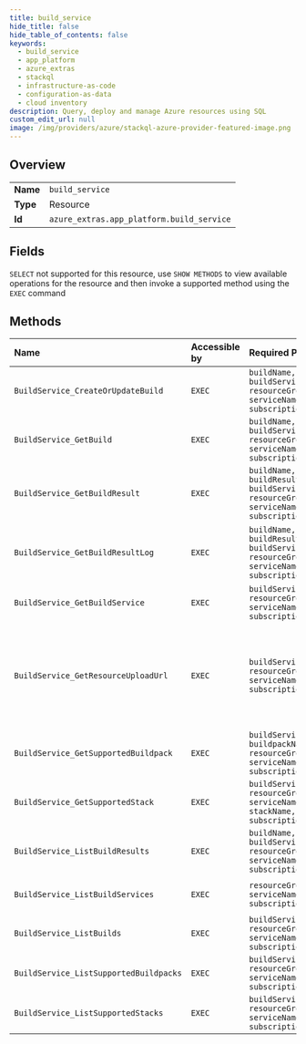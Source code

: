 ```yaml
---
title: build_service
hide_title: false
hide_table_of_contents: false
keywords:
  - build_service
  - app_platform
  - azure_extras    
  - stackql
  - infrastructure-as-code
  - configuration-as-data
  - cloud inventory
description: Query, deploy and manage Azure resources using SQL
custom_edit_url: null
image: /img/providers/azure/stackql-azure-provider-featured-image.png
---
```

  
    

## Overview
<table><tbody>
<tr><td><b>Name</b></td><td><code>build_service</code></td></tr>
<tr><td><b>Type</b></td><td>Resource</td></tr>
<tr><td><b>Id</b></td><td><code>azure_extras.app_platform.build_service</code></td></tr>
</tbody></table>

## Fields
`SELECT` not supported for this resource, use `SHOW METHODS` to view available operations for the resource and then invoke a supported method using the `EXEC` command  
## Methods
| Name | Accessible by | Required Params | Description |
|:-----|:--------------|:----------------|:------------|
| `BuildService_CreateOrUpdateBuild` | `EXEC` | `buildName, buildServiceName, resourceGroupName, serviceName, subscriptionId` | Create or update a KPack build. |
| `BuildService_GetBuild` | `EXEC` | `buildName, buildServiceName, resourceGroupName, serviceName, subscriptionId` | Get a KPack build. |
| `BuildService_GetBuildResult` | `EXEC` | `buildName, buildResultName, buildServiceName, resourceGroupName, serviceName, subscriptionId` | Get a KPack build result. |
| `BuildService_GetBuildResultLog` | `EXEC` | `buildName, buildResultName, buildServiceName, resourceGroupName, serviceName, subscriptionId` | Get a KPack build result log download URL. |
| `BuildService_GetBuildService` | `EXEC` | `buildServiceName, resourceGroupName, serviceName, subscriptionId` | Get a build service resource. |
| `BuildService_GetResourceUploadUrl` | `EXEC` | `buildServiceName, resourceGroupName, serviceName, subscriptionId` | Get an resource upload URL for build service, which may be artifacts or source archive. |
| `BuildService_GetSupportedBuildpack` | `EXEC` | `buildServiceName, buildpackName, resourceGroupName, serviceName, subscriptionId` | Get the supported buildpack resource. |
| `BuildService_GetSupportedStack` | `EXEC` | `buildServiceName, resourceGroupName, serviceName, stackName, subscriptionId` | Get the supported stack resource. |
| `BuildService_ListBuildResults` | `EXEC` | `buildName, buildServiceName, resourceGroupName, serviceName, subscriptionId` | List KPack build results. |
| `BuildService_ListBuildServices` | `EXEC` | `resourceGroupName, serviceName, subscriptionId` | List build services resource. |
| `BuildService_ListBuilds` | `EXEC` | `buildServiceName, resourceGroupName, serviceName, subscriptionId` | List KPack builds. |
| `BuildService_ListSupportedBuildpacks` | `EXEC` | `buildServiceName, resourceGroupName, serviceName, subscriptionId` | Get all supported buildpacks. |
| `BuildService_ListSupportedStacks` | `EXEC` | `buildServiceName, resourceGroupName, serviceName, subscriptionId` | Get all supported stacks. |
